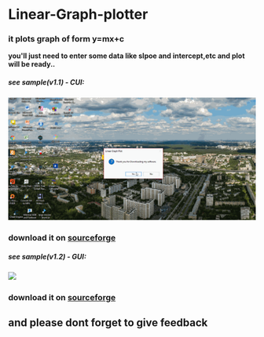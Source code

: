 # Linear-Graph-plotter
### it plots graph of form y=mx+c 
**you'll just need to enter some data like slpoe and intercept,etc and plot will be ready..**
##### see sample(v1.1) - CUI:
![](https://github.com/anandprabhakar0507/Linear-Graph-plotter/blob/master/plot1.1.gif)
### download it on [sourceforge ](https://sourceforge.net/projects/linearplotbyap/files/Linear%20Graph%20Plotter%28v1.1%29.exe/download)


##### see sample(v1.2) - GUI:
![](https://github.com/anandprabhakar0507/Linear-Graph-plotter/blob/master/plot1.2.gif)
### download it on [sourceforge ](https://sourceforge.net/projects/linearplotbyap/files/Linear%20Graph%20Plotter%28v1.2%29.exe/download)

## and please dont forget to give feedback [](mailto:anandprabhakar0507@gmail.com)
